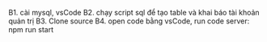 B1. cài mysql, vsCode
B2. chạy script sql để tạo table và khai báo tài khoản quản trị
B3. Clone source
B4. open code bằng vsCode, run code server: npm run start
